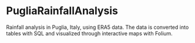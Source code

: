 # PugliaRainfallAnalysis
Rainfall analysis in Puglia, Italy, using ERA5 data. The data is converted into tables with SQL and visualized through interactive maps with Folium.
